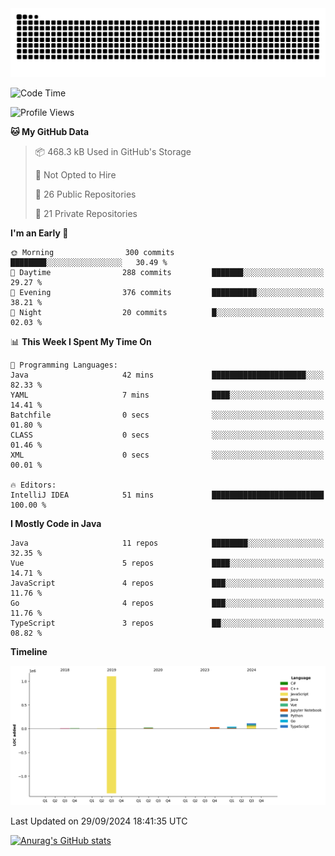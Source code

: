 <picture>
  <source media="(prefers-color-scheme: dark)" srcset="https://raw.githubusercontent.com/Zero-coder/Zero-coder/output/github-contribution-grid-snake-dark.svg">
  <source media="(prefers-color-scheme: light)" srcset="https://raw.githubusercontent.com/Zero-coder/Zero-coder/output/github-contribution-grid-snake.svg">
  <img alt="github contribution grid snake animation" src="https://raw.githubusercontent.com/Zero-coder/Zero-coder/output/github-contribution-grid-snake.svg">
</picture>

<!--START_SECTION:waka-->
![Code Time](http://img.shields.io/badge/Code%20Time-963%20hrs%2031%20mins-blue)

![Profile Views](http://img.shields.io/badge/Profile%20Views-38-blue)

**🐱 My GitHub Data** 

> 📦 468.3 kB Used in GitHub's Storage 
 > 
> 🚫 Not Opted to Hire
 > 
> 📜 26 Public Repositories 
 > 
> 🔑 21 Private Repositories 
 > 
**I'm an Early 🐤** 

```text
🌞 Morning                300 commits         ████████░░░░░░░░░░░░░░░░░   30.49 % 
🌆 Daytime                288 commits         ███████░░░░░░░░░░░░░░░░░░   29.27 % 
🌃 Evening                376 commits         ██████████░░░░░░░░░░░░░░░   38.21 % 
🌙 Night                  20 commits          █░░░░░░░░░░░░░░░░░░░░░░░░   02.03 % 
```


📊 **This Week I Spent My Time On** 

```text
💬 Programming Languages: 
Java                     42 mins             █████████████████████░░░░   82.33 % 
YAML                     7 mins              ████░░░░░░░░░░░░░░░░░░░░░   14.41 % 
Batchfile                0 secs              ░░░░░░░░░░░░░░░░░░░░░░░░░   01.80 % 
CLASS                    0 secs              ░░░░░░░░░░░░░░░░░░░░░░░░░   01.46 % 
XML                      0 secs              ░░░░░░░░░░░░░░░░░░░░░░░░░   00.01 % 

🔥 Editors: 
IntelliJ IDEA            51 mins             █████████████████████████   100.00 % 
```

**I Mostly Code in Java** 

```text
Java                     11 repos            ████████░░░░░░░░░░░░░░░░░   32.35 % 
Vue                      5 repos             ████░░░░░░░░░░░░░░░░░░░░░   14.71 % 
JavaScript               4 repos             ███░░░░░░░░░░░░░░░░░░░░░░   11.76 % 
Go                       4 repos             ███░░░░░░░░░░░░░░░░░░░░░░   11.76 % 
TypeScript               3 repos             ██░░░░░░░░░░░░░░░░░░░░░░░   08.82 % 
```



**Timeline**

![Lines of Code chart](https://raw.githubusercontent.com/StarDust0814/StarDust0814/main/assets/bar_graph.png)


 Last Updated on 29/09/2024 18:41:35 UTC
<!--END_SECTION:waka-->

[![Anurag's GitHub stats](https://github-readme-stats.vercel.app/api?username=StarDust0814)](https://github.com/StarDust0814/github-readme-stats&count_private=true&hide=stars,issues,prs)
